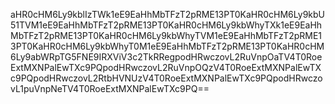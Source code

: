 aHR0cHM6Ly9kblIzTWk1eE9EaHhMbTFzT2pRME13PT0KaHR0cHM6Ly9kbU51TVM1eE9EaHhMbTFzT2pRME13PT0KaHR0cHM6Ly9kbWhyTXk1eE9EaHhMbTFzT2pRME13PT0KaHR0cHM6Ly9kbWhyTVM1eE9EaHhMbTFzT2pRME13PT0KaHR0cHM6Ly9kbWhyT0M1eE9EaHhMbTFzT2pRME13PT0KaHR0cHM6Ly9abWRpTG5FNE9IRXViV3c2TkRRegpodHRwczovL2RuVnpOaTV4T0RoeExtMXNPalEwTXc9PQpodHRwczovL2RuVnpOQzV4T0RoeExtMXNPalEwTXc9PQpodHRwczovL2RtbHVNUzV4T0RoeExtMXNPalEwTXc9PQpodHRwczovL1puVnpNeTV4T0RoeExtMXNPalEwTXc9PQ==
